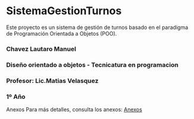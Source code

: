 # SistemaGestionTurnos

Este proyecto es un sistema de gestión de turnos basado en el paradigma de Programación Orientada a Objetos (POO).

### Chavez Lautaro Manuel
### Diseño orientado a objetos - Tecnicatura en programacion
### Profesor: Lic.Matias Velasquez
### 1º Año


Anexos
Para más detalles, consulta los anexos:
[Anexos](anexos.md)
